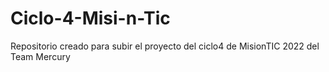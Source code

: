 # Ciclo-4-Misi-n-Tic
Repositorio creado para subir el proyecto del ciclo4 de MisionTIC 2022 del Team Mercury 
